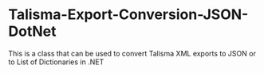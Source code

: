 Talisma-Export-Conversion-JSON-DotNet
=====================================

This is a class that can be used to convert Talisma XML exports to JSON or to List of Dictionaries in .NET
